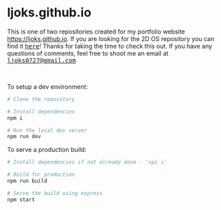 # ljoks.github.io

This is one of two repositories created for my portfolio website <a href="https://ljoks.github.io/"><samp>https://ljoks.github.io</samp></a>. If you are looking for the 2D OS repository you can find it <a href="https://github.com/ljoks/portfolio-site-os"><samp>here</samp></a>! Thanks for taking the time to check this out. If you have any questions of comments, feel free to shoot me an email at <samp><a href="mailto:ljoks0727@gmail.com">ljoks0727@gmail.com</a></samp>

<br>

To setup a dev environment:

```bash
# Clone the repository

# Install dependencies 
npm i

# Run the local dev server
npm run dev
```

To serve a production build:

```bash
# Install dependencies if not already done - 'npi i'

# Build for production
npm run build

# Serve the build using express
npm start
```
